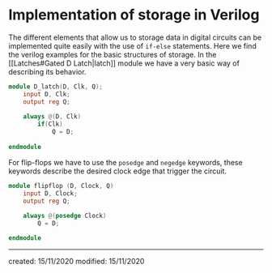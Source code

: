 # Implementation of storage in Verilog
The different elements that allow us to storage data in digital circuits can be implemented quite easily with the use of `if-else` statements. Here we find the verilog examples for the basic structures of storage.
In the [[Latches#Gated D Latch|latch]] module we have a very basic way of describing its behavior.

```verilog
module D_latch(D, Clk, Q);
	input D, Clk;
	output reg Q;
	
	always @(D, Clk)
		if(Clk)
			Q = D;
			
endmodule
```

For flip-flops we have to use the `posedge` and `negedge` keywords, these keywords describe the desired clock edge that trigger the circuit.

```verilog
module flipflop (D, Clock, Q)
	input D, Clock;
	output reg Q;
	
	always @(posedge Clock)
		Q = D;

endmodule
```

---

created: 15/11/2020
modified: 15/11/2020